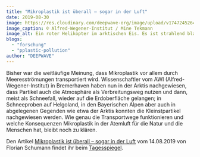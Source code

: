 ```yaml
---
title: "Mikroplastik ist überall – sogar in der Luft"
date: 2019-08-30
image: https://res.cloudinary.com/deepwave-org/image/upload/v1747245264/deepwave.org/Helicopter_in_Arctic.jpg
image_caption: © Alfred-Wegener-Institut / Mine Tekmann
image_alt: Ein roter Helikopter im arktischen Eis. Es ist strahlend blauer Himmel, im Hintergrund türmen sich Eisberge. Zwei Forscher mit dicken orangenen Überlebensanzügen stehen am Helikopter. Im Vordergrund sieht man zwei Weckgläser mit Schneeproben.
blogs: 
  - "forschung"
  - "pplastic-pollution"
author: "DEEPWAVE"
---
```


Bisher war die weitläufige Meinung, dass Mikroplastik vor allem durch Meeresströmungen transportiert wird. Wissenschaftler vom AWI (Alfred-Wegener-Institut) in Bremerhaven haben nun in der Arktis nachgewiesen, dass Partikel auch die Atmosphäre als Verbreitungsweg nutzen und dann, meist als Schneefall, wieder auf die Erdoberfläche gelangen; in Schneeproben auf Helgoland, in den Bayerischen Alpen aber auch in abgelegenen Gegenden wie etwa der Arktis konnten die Kleinstpartikel nachgewiesen werden. Wie genau die Transportwege funktionieren und welche Konsequenzen Mikroplastik in der Atemluft für die Natur und die Menschen hat, bleibt noch zu klären.

Den Artikel [Mikroplastik ist überall – sogar in der Luft](https://www.tagesspiegel.de/wissen/kunststoff-in-der-atmosphaere-mikroplastik-ist-ueberall-sogar-in-der-luft/24904096.html#) vom 14.08.2019 von Florian Schumann findet ihr beim [Tagesspiegel](https://www.tagesspiegel.de/).
